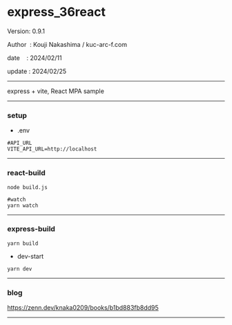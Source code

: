 ﻿# express_36react

 Version: 0.9.1

 Author  : Kouji Nakashima / kuc-arc-f.com

 date    : 2024/02/11

 update : 2024/02/25 

***

express + vite, React MPA sample

***
### setup

* .env
```
#API_URL
VITE_API_URL=http://localhost
```
***
### react-build

```
node build.js

#watch
yarn watch
```

***
### express-build

```
yarn build
```

* dev-start

```
yarn dev
```
***
### blog

https://zenn.dev/knaka0209/books/b1bd883fb8dd95

***

